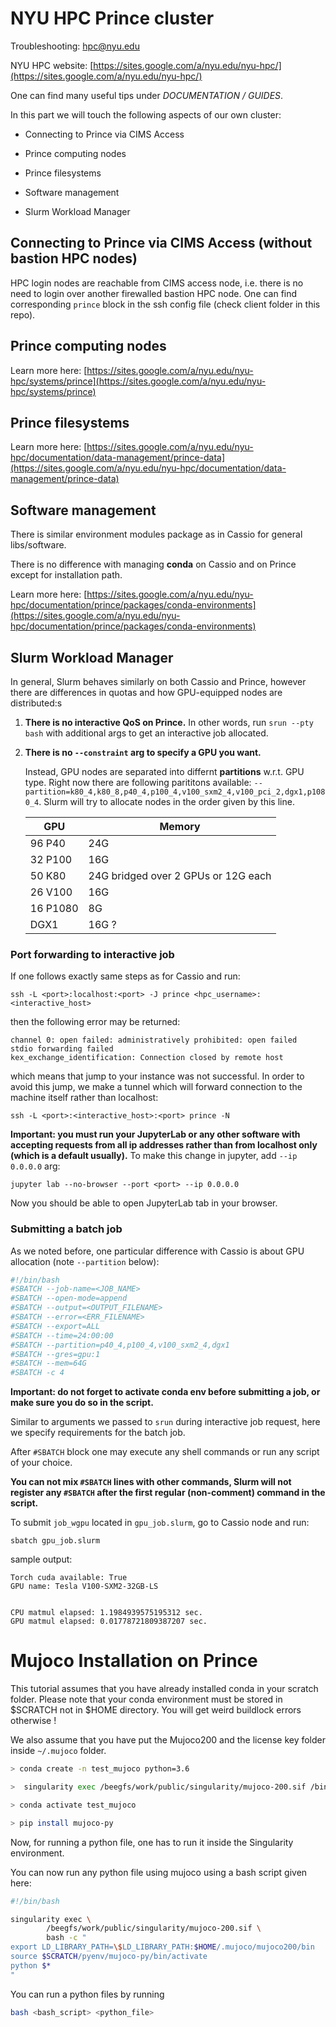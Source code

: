 # NYU HPC Prince cluster

Troubleshooting: hpc@nyu.edu

NYU HPC website: [https://sites.google.com/a/nyu.edu/nyu-hpc/](https://sites.google.com/a/nyu.edu/nyu-hpc/)

One can find many useful tips under *DOCUMENTATION / GUIDES*.

In this part we will touch the following aspects of our own cluster:

* Connecting to Prince via CIMS Access

* Prince computing nodes

* Prince filesystems

* Software management

* Slurm Workload Manager

## Connecting to Prince via CIMS Access (without bastion HPC nodes)

HPC login nodes are reachable from CIMS access node, i.e. there is no need to login over another firewalled bastion HPC node. One can find corresponding `prince` block in the ssh config file (check client folder in this repo).

## Prince computing nodes

Learn more here: [https://sites.google.com/a/nyu.edu/nyu-hpc/systems/prince](https://sites.google.com/a/nyu.edu/nyu-hpc/systems/prince)

## Prince filesystems

Learn more here: [https://sites.google.com/a/nyu.edu/nyu-hpc/documentation/data-management/prince-data](https://sites.google.com/a/nyu.edu/nyu-hpc/documentation/data-management/prince-data)

## Software management

There is similar environment modules package as in Cassio for general libs/software.

There is no difference with managing **conda** on Cassio and on Prince except for installation path.

Learn more here: [https://sites.google.com/a/nyu.edu/nyu-hpc/documentation/prince/packages/conda-environments](https://sites.google.com/a/nyu.edu/nyu-hpc/documentation/prince/packages/conda-environments)

## Slurm Workload Manager

In general, Slurm behaves similarly on both Cassio and Prince, however there are differences in quotas and how GPU-equipped nodes are distributed:s

1. **There is no interactive QoS on Prince.** In other words, run `srun --pty bash` with additional args to get an interactive job allocated.

2. **There is no `--constraint` arg to specify a GPU you want.** 

    Instead, GPU nodes are separated into differnt **partitions** w.r.t. GPU type. Right now there are following parititons available: `--partition=k80_4,k80_8,p40_4,p100_4,v100_sxm2_4,v100_pci_2,dgx1,p1080_4`. Slurm will try to allocate nodes in the order given by this line. 

     |GPU|Memory|
     |---|------|
     |96 P40|24G|
     |32 P100|16G|
     |50 K80|24G bridged over 2 GPUs or 12G each|
     |26 V100|16G|
     |16 P1080|8G|
     |DGX1|16G ?|

### Port forwarding to interactive job

If one follows exactly same steps as for Cassio and run:

`ssh -L <port>:localhost:<port> -J prince <hpc_username>:<interactive_host>`

then the following error may be returned:

```
channel 0: open failed: administratively prohibited: open failed
stdio forwarding failed
kex_exchange_identification: Connection closed by remote host
```

which means that jump to your instance was not successful. In order to avoid this jump, we make a tunnel which will forward connection to the machine itself rather than localhost:

`ssh -L <port>:<interactive_host>:<port> prince -N`

**Important: you must run your JupyterLab or any other software with accepting requests from all ip addresses rather than from localhost only (which is a default usually).** To make this change in jupyter, add `--ip 0.0.0.0` arg:

`jupyter lab --no-browser --port <port> --ip 0.0.0.0`

Now you should be able to open JupyterLab tab in your browser.

### Submitting a batch job

As we noted before, one particular difference with Cassio is about GPU allocation (note `--partition` below):

```bash
#!/bin/bash
#SBATCH --job-name=<JOB_NAME>
#SBATCH --open-mode=append
#SBATCH --output=<OUTPUT_FILENAME>
#SBATCH --error=<ERR_FILENAME>
#SBATCH --export=ALL
#SBATCH --time=24:00:00
#SBATCH --partition=p40_4,p100_4,v100_sxm2_4,dgx1
#SBATCH --gres=gpu:1
#SBATCH --mem=64G
#SBATCH -c 4
```

**Important: do not forget to activate conda env before submitting a job, or make sure you do so in the script.**

Similar to arguments we passed to `srun` during interactive job request, here we specify requirements for the batch job.

After `#SBATCH` block one may execute any shell commands or run any script of your choice.

**You can not mix `#SBATCH` lines with other commands, Slurm will not register any `#SBATCH` after the first regular (non-comment) command in the script.**

To submit `job_wgpu` located in `gpu_job.slurm`, go to Cassio node and run:

`sbatch gpu_job.slurm`

sample output:

```
Torch cuda available: True
GPU name: Tesla V100-SXM2-32GB-LS


CPU matmul elapsed: 1.1984939575195312 sec.
GPU matmul elapsed: 0.01778721809387207 sec.
```

# Mujoco Installation on Prince

This tutorial assumes that you have already installed conda in your scratch folder. Please note that your conda environment must be stored in $SCRATCH not in $HOME directory. You will get weird buildlock errors otherwise !

We also assume that you have put the Mujoco200 and the license key folder inside `~/.mujoco` folder.

```bash
> conda create -n test_mujoco python=3.6

>  singularity exec /beegfs/work/public/singularity/mujoco-200.sif /bin/bash

> conda activate test_mujoco

> pip install mujoco-py

```



Now, for running a python file, one has to run it inside the Singularity environment. 

You can now run any python file using mujoco using a bash script given here:

```bash
#!/bin/bash

singularity exec \
        /beegfs/work/public/singularity/mujoco-200.sif \
        bash -c "
export LD_LIBRARY_PATH=\$LD_LIBRARY_PATH:$HOME/.mujoco/mujoco200/bin
source $SCRATCH/pyenv/mujoco-py/bin/activate
python $*
"
```



You can run a python files by running

```bash
bash <bash_script> <python_file>
```

